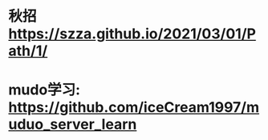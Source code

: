 # 秋招 https://szza.github.io/2021/03/01/Path/1/
# mudo学习: https://github.com/iceCream1997/muduo_server_learn
